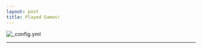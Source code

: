 ```yaml
---
layout: post
title: Played Games!
---
```


![_config.yml](http://www.indiegames.com/images/timw/cover.png)

___
